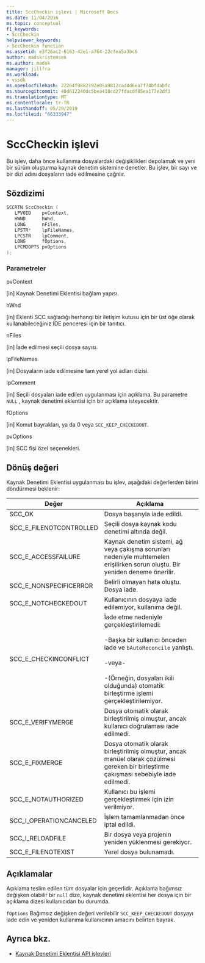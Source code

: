 ```yaml
---
title: SccCheckin işlevi | Microsoft Docs
ms.date: 11/04/2016
ms.topic: conceptual
f1_keywords:
- SccCheckin
helpviewer_keywords:
- SccCheckin function
ms.assetid: e3f26ac2-6163-42e1-a764-22cfea5a3bc6
author: madskristensen
ms.author: madsk
manager: jillfra
ms.workload:
- vssdk
ms.openlocfilehash: 22264f9882192e05a9812cad4d6ea7f74bfdabfc
ms.sourcegitcommit: 40d612240dc5bea418cd27fdacdf85ea177e2df3
ms.translationtype: MT
ms.contentlocale: tr-TR
ms.lasthandoff: 05/29/2019
ms.locfileid: "66333947"
---
```

# <a name="scccheckin-function"></a>SccCheckin işlevi
Bu işlev, daha önce kullanıma dosyalardaki değişiklikleri depolamak ve yeni bir sürüm oluşturma kaynak denetim sistemine denetler. Bu işlev, bir sayı ve bir dizi adını dosyaların iade edilmesine çağrılır.

## <a name="syntax"></a>Sözdizimi

```cpp
SCCRTN SccCheckin (
   LPVOID    pvContext,
   HWND      hWnd,
   LONG      nFiles,
   LPSTR*    lpFileNames,
   LPCSTR    lpComment,
   LONG      fOptions,
   LPCMDOPTS pvOptions
);
```

### <a name="parameters"></a>Parametreler
 pvContext

[in] Kaynak Denetimi Eklentisi bağlam yapısı.

 hWnd

[in] Eklenti SCC sağladığı herhangi bir iletişim kutusu için bir üst öğe olarak kullanabileceğiniz IDE penceresi için bir tanıtıcı.

 nFiles

[in] İade edilmesi seçili dosya sayısı.

 lpFileNames

[in] Dosyaların iade edilmesine tam yerel yol adları dizisi.

 lpComment

[in] Seçili dosyaları iade edilen uygulanması için açıklama. Bu parametre `NULL` , kaynak denetimi eklentisi için bir açıklama isteyecektir.

 fOptions

[in] Komut bayrakları, ya da 0 veya `SCC_KEEP_CHECKEDOUT`.

 pvOptions

[in] SCC fişi özel seçenekleri.

## <a name="return-value"></a>Dönüş değeri
 Kaynak Denetimi Eklentisi uygulanması bu işlev, aşağıdaki değerlerden birini döndürmesi beklenir:

|Değer|Açıklama|
|-----------|-----------------|
|SCC_OK|Dosya başarıyla iade edildi.|
|SCC_E_FILENOTCONTROLLED|Seçili dosya kaynak kodu denetimi altında değil.|
|SCC_E_ACCESSFAILURE|Kaynak denetim sistemi, ağ veya çakışma sorunları nedeniyle muhtemelen erişilirken sorun oluştu. Bir yeniden deneme önerilir.|
|SCC_E_NONSPECIFICERROR|Belirli olmayan hata oluştu. Dosya iade.|
|SCC_E_NOTCHECKEDOUT|Kullanıcının dosyaya iade edilemiyor, kullanıma değil.|
|SCC_E_CHECKINCONFLICT|İade etme nedeniyle gerçekleştirilemedi:<br /><br /> -Başka bir kullanıcı önceden iade ve `bAutoReconcile` yanlıştı.<br /><br /> -veya-<br /><br /> -(Örneğin, dosyaları ikili olduğunda) otomatik birleştirme işlemi gerçekleştirilemiyor.|
|SCC_E_VERIFYMERGE|Dosya otomatik olarak birleştirilmiş olmuştur, ancak kullanıcı doğrulaması iade edilmedi.|
|SCC_E_FIXMERGE|Dosya otomatik olarak birleştirilmiş olmuştur, ancak manüel olarak çözülmesi gereken bir birleştirme çakışması sebebiyle iade edilmedi.|
|SCC_E_NOTAUTHORIZED|Kullanıcı bu işlemi gerçekleştirmek için izin verilmiyor.|
|SCC_I_OPERATIONCANCELED|İşlem tamamlanmadan önce iptal edildi.|
|SCC_I_RELOADFILE|Bir dosya veya projenin yeniden yüklenmesi gerekiyor.|
|SCC_E_FILENOTEXIST|Yerel dosya bulunamadı.|

## <a name="remarks"></a>Açıklamalar
 Açıklama teslim edilen tüm dosyalar için geçerlidir. Açıklama bağımsız değişken olabilir bir `null` dize, kaynak denetimi eklentisi her dosya için bir açıklama dizesi kullanıcıdan bu durumda.

 `fOptions` Bağımsız değişken değeri verilebilir `SCC_KEEP_CHECKEDOUT` dosyayı iade edin ve yeniden kullanıma kullanıcının amacını belirten bayrak.

## <a name="see-also"></a>Ayrıca bkz.
- [Kaynak Denetimi Eklentisi API işlevleri](../extensibility/source-control-plug-in-api-functions.md)